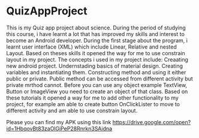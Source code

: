 # QuizAppProject
This is my Quiz app project about science.
During the period of studying this course, i have learnt a lot that has improved my skills and interest to become an
Android developer.
During the first stage about the program, i learnt user interface (XML) which include Linear, Relative and nested Layout.
Based on theses skills it opened the way for me to use constrain layout in my project.
The concepts i used in my project include:
Creaating new android project.
Undernstading basics of material design.
Creating variables and instantiating them.
Constructing method and using it either public or private.
Public method can be accessed from different activity but private mrthod cannot.
Before you can use any object example TextView, Button or ImageView you need to create an object of that class.
Based on these tutorials it opened a way for me to add other functionality to my project, for example am able to create button
OnClickLister to move to different activity and am able to use constrain layout.

Please you can find my APK using this link   https://drive.google.com/open?id=1HbqovBt83zaOlGjPeP28Rnrkn3SAidna


